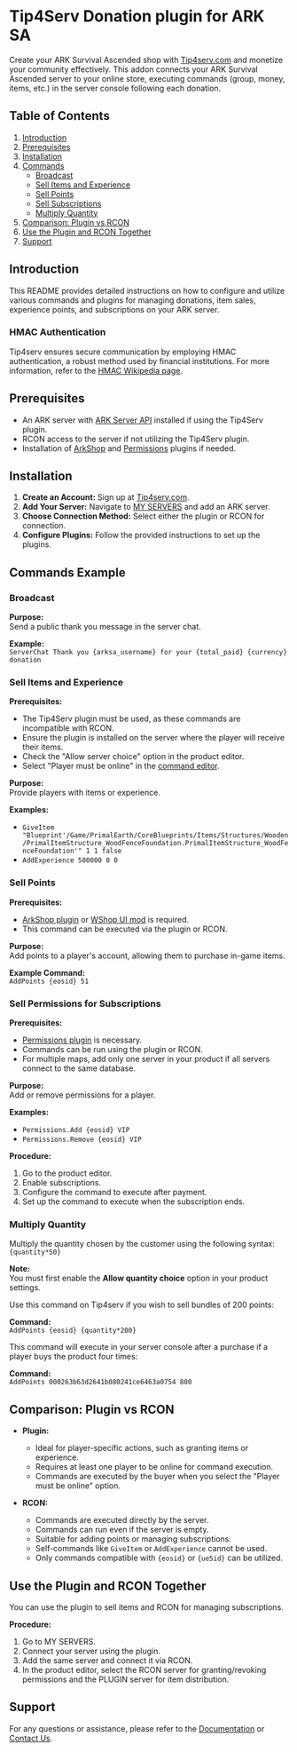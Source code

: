 # Tip4Serv Donation plugin for ARK SA

Create your ARK Survival Ascended shop with [Tip4serv.com](https://tip4serv.com/?ads=github) and monetize your community effectively. This addon connects your ARK Survival Ascended server to your online store, executing commands (group, money, items, etc.) in the server console following each donation.

## Table of Contents

1. [Introduction](#introduction)
2. [Prerequisites](#prerequisites)
3. [Installation](#installation)
4. [Commands](#commands-example)
    - [Broadcast](#broadcast)
    - [Sell Items and Experience](#sell-items-and-experience)
    - [Sell Points](#sell-points)
    - [Sell Subscriptions](#sell-permissions-for-subscriptions)
    - [Multiply Quantity](#multiply-quantity)
5. [Comparison: Plugin vs RCON](#comparison-plugin-vs-rcon)
6. [Use the Plugin and RCON Together](#use-the-plugin-and-rcon-together)
7. [Support](#support)

## Introduction

This README provides detailed instructions on how to configure and utilize various commands and plugins for managing donations, item sales, experience points, and subscriptions on your ARK server.

### HMAC Authentication

Tip4serv ensures secure communication by employing HMAC authentication, a robust method used by financial institutions. For more information, refer to the [HMAC Wikipedia page](https://en.wikipedia.org/wiki/HMAC).

## Prerequisites

- An ARK server with [ARK Server API](https://gameservershub.com/forums/resources/ark-survival-ascended-serverapi-crossplay-supported.683/) installed if using the Tip4Serv plugin.
- RCON access to the server if not utilizing the Tip4Serv plugin.
- Installation of [ArkShop](https://gameservershub.com/forums/resources/ark-survival-ascended-arkshop-crossplay-supported.714/) and [Permissions](https://gameservershub.com/forums/resources/ark-survival-ascended-permissions-crossplay-supported.713/) plugins if needed.

## Installation

1. **Create an Account:** Sign up at [Tip4serv.com](https://tip4serv.com/?ads=github).
2. **Add Your Server:** Navigate to [MY SERVERS](https://tip4serv.com/dashboard/my-servers) and add an ARK server.
3. **Choose Connection Method:** Select either the plugin or RCON for connection.
4. **Configure Plugins:** Follow the provided instructions to set up the plugins.

## Commands Example

### Broadcast

**Purpose:**  
Send a public thank you message in the server chat.

**Example:**  
`ServerChat Thank you {arksa_username} for your {total_paid} {currency} donation`

### Sell Items and Experience

**Prerequisites:**  
- The Tip4Serv plugin must be used, as these commands are incompatible with RCON.
- Ensure the plugin is installed on the server where the player will receive their items.
- Check the "Allow server choice" option in the product editor.
- Select "Player must be online" in the [command editor](https://docs.tip4serv.com/store-setup/server-commands#id-3.-commands-editor).

**Purpose:**  
Provide players with items or experience.

**Examples:**  
- `GiveItem "Blueprint'/Game/PrimalEarth/CoreBlueprints/Items/Structures/Wooden/PrimalItemStructure_WoodFenceFoundation.PrimalItemStructure_WoodFenceFoundation'" 1 1 false`
- `AddExperience 500000 0 0`

### Sell Points

**Prerequisites:**  
- [ArkShop plugin](https://gameservershub.com/forums/resources/ark-survival-ascended-arkshop-crossplay-supported.714/) or [WShop UI mod](https://www.curseforge.com/ark-survival-ascended/mods/wshop-ui) is required.
- This command can be executed via the plugin or RCON.

**Purpose:**  
Add points to a player's account, allowing them to purchase in-game items.

**Example Command:**  
`AddPoints {eosid} 51`

### Sell Permissions for Subscriptions

**Prerequisites:**  
- [Permissions plugin](https://gameservershub.com/forums/resources/ark-survival-ascended-permissions-crossplay-supported.713/) is necessary.
- Commands can be run using the plugin or RCON.
- For multiple maps, add only one server in your product if all servers connect to the same database.

**Purpose:**  
Add or remove permissions for a player.

**Examples:**  
- `Permissions.Add {eosid} VIP`
- `Permissions.Remove {eosid} VIP`

**Procedure:**

1. Go to the product editor.
2. Enable subscriptions.
3. Configure the command to execute after payment.
4. Set up the command to execute when the subscription ends.

### Multiply Quantity

Multiply the quantity chosen by the customer using the following syntax: `{quantity*50}`

**Note:**  
You must first enable the **Allow quantity choice** option in your product settings.

Use this command on Tip4serv if you wish to sell bundles of 200 points:

**Command:**  
`AddPoints {eosid} {quantity*200}`

This command will execute in your server console after a purchase if a player buys the product four times:

**Command:**  
`AddPoints 000263b63d2641b080241ce6463a0754 800`

## Comparison: Plugin vs RCON

- **Plugin:**
  - Ideal for player-specific actions, such as granting items or experience.
  - Requires at least one player to be online for command execution.
  - Commands are executed by the buyer when you select the "Player must be online" option.

- **RCON:**
  - Commands are executed directly by the server.
  - Commands can run even if the server is empty.
  - Suitable for adding points or managing subscriptions.
  - Self-commands like `GiveItem` or `AddExperience` cannot be used.
  - Only commands compatible with `{eosid}` or `{ue5id}` can be utilized.

## Use the Plugin and RCON Together

You can use the plugin to sell items and RCON for managing subscriptions.

**Procedure:**

1. Go to MY SERVERS.
2. Connect your server using the plugin.
3. Add the same server and connect it via RCON.
4. In the product editor, select the RCON server for granting/revoking permissions and the PLUGIN server for item distribution.

## Support

For any questions or assistance, please refer to the [Documentation](https://docs.tip4serv.com) or [Contact Us](https://tip4serv.com/contact).
